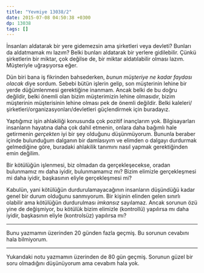 ```yaml
---
title: "Yevmiye 13038/2"
date: 2015-07-08 04:50:38 +0300
dp: 13038
tags: []
---
```


İnsanları aldatarak bir yere gidemezsin ama şirketleri veya devleti?
Bunları da aldatmamak mı lazım? Belki bunları aldatarak bir yerlere
gidilebilir. Çünkü şirketlerin bir miktar, çok değilse de, bir miktar
aldatılabilir olması lazım. Müşteriyle uğraşıyorsa eğer.

Dün biri bana iş fikrinden bahsederken, *bunun müşteriye ne kadar
faydası olacak* diye sordum. Sebebi bütün işlerin gelip, son
müşterinin lehine bir yerde düğümlenmesi gerektiğine inanmam. Ancak
belki de bu doğru değildir, belki önemli olan bizim müşterimizin
lehine olmasıdır, bizim müşterinin müşterisinin lehine olması pek de
önemli değildir. Belki kaleleri/şirketleri/organizasyonları/devletleri
güçlendirmek için buradayız.

Yaptığımız işin ahlakiliği konusunda çok pozitif inançlarım
yok. Bilgisayarları insanların hayatına daha çok dahil etmenin, onlara
daha bağımlı hale getirmenin *gerçekten* iyi bir şey olduğunu
düşünmüyorum. Bununla beraber içinde bulunduğum dalganın bir
damlasıyım ve elimden o dalgayı durdurmak gelmediğine göre, buradaki
ahlakilik tanımını nasıl yapmak gerektiğinden emin değilim.

Bir kötülüğün işlenmesi, biz olmadan da gerçekleşecekse, oradan
bulunmamız mı daha iyidir, bulunmamamız mı? Bizim elimizle
gerçekleşmesi mi daha iyidir, başkasının eliyle gerçekleşmesi mi?

Kabulün, yani kötülüğün durdurulamayacağının insanların düşündüğü
kadar genel bir durum olduğunu sanmıyorum. Bir kişinin elinden gelen
sınırlı olabilir ama kötülüğün durdurulması *imkansız*
sayılamaz. Ancak sorunun özü yine de değişmiyor, bu kötülük bizim
elimizle (kontrollü) yapılırsa mı daha iyidir, başkasının eliyle
(kontrolsüz) yapılırsa mı?

-----

Bunu yazmamın üzerinden 20 günden fazla geçmiş. Bu sorunun cevabını
hala bilmiyorum. 

-----

Yukarıdaki notu yazmamın üzerinden de 80 gün geçmiş. Sorunun güzel bir
soru olmadığını düşünüyorum ama cevabım hala yok. 

